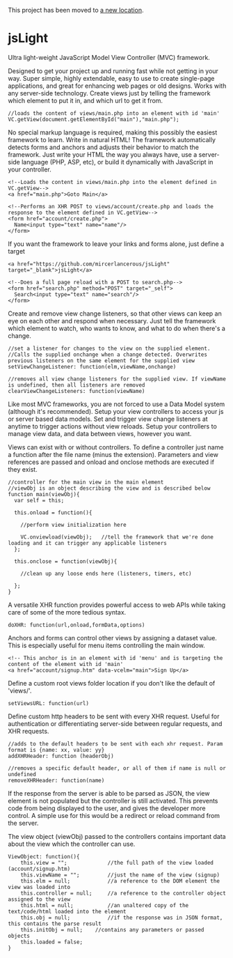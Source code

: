 This project has been moved to [a new location](https://github.com/offthebricks/VC).

# jsLight
Ultra light-weight JavaScript Model View Controller (MVC) framework.

Designed to get your project up and running fast while not getting in your way. Super simple, highly extendable, easy to use to create single-page applications, and great for enhancing web pages or old designs. Works with any server-side technology. Create views just by telling the framework which element to put it in, and which url to get it from.
```
//loads the content of views/main.php into an element with id 'main'
VC.getView(document.getElementById("main"),"main.php");
```
No special markup language is required, making this possibly the easiest framework to learn. Write in natural HTML! The framework automatically detects forms and anchors and adjusts their behavior to match the framework. Just write your HTML the way you always have, use a server-side language (PHP, ASP, etc), or build it dynamically with JavaScript in your controller.
```
<!--Loads the content in views/main.php into the element defined in VC.getView-->
<a href="main.php">Goto Main</a>
```
```
<!--Performs an XHR POST to views/account/create.php and loads the response to the element defined in VC.getView-->
<form href="account/create.php">
  Name<input type="text" name="name"/>
</form>
```
If you want the framework to leave your links and forms alone, just define a target
```
<a href="https://github.com/mircerlancerous/jsLight" target="_blank">jsLight</a>
```
```
<!--Does a full page reload with a POST to search.php-->
<form href="search.php" method="POST" target="_self">
  Search<input type="text" name="search"/>
</form>
```
Create and remove view change listeners, so that other views can keep an eye on each other and respond when necessary. Just tell the framework which element to watch, who wants to know, and what to do when there's a change.
```
//set a listener for changes to the view on the supplied element.
//Calls the supplied onchange when a change detected. Overwrites previous listeners on the same element for the supplied view
setViewChangeListener: function(elm,viewName,onchange)

//removes all view change listeners for the supplied view. If viewName is undefined, then all listeners are removed
clearViewChangeListeners: function(viewName)
```
Like most MVC frameworks, you are not forced to use a Data Model system (although it's recommended). Setup your view controllers to access your js or server based data models. Set and trigger view change listeners at anytime to trigger actions without view reloads. Setup your controllers to manage view data, and data between views, however you want.

Views can exist with or without controllers. To define a controller just name a function after the file name (minus the extension). Parameters and view references are passed and onload and onclose methods are executed if they exist.
```
//controller for the main view in the main element
//viewObj is an object describing the view and is described below
function main(viewObj){
  var self = this;
  
  this.onload = function(){
    
    //perform view initialization here
    
    VC.onviewload(viewObj);   //tell the framework that we're done loading and it can trigger any applicable listeners
  };
  
  this.onclose = function(viewObj){
    
    //clean up any loose ends here (listeners, timers, etc)
    
  };
}
```
A versatile XHR function provides powerful access to web APIs while taking care of some of the more tedious syntax.
```
doXHR: function(url,onload,formData,options)
```
Anchors and forms can control other views by assigning a dataset value. This is especially useful for menu items controlling the main window.
```
<!-- This anchor is in an element with id 'menu' and is targeting the content of the element with id 'main'
<a href="account/signup.htm" data-vcelm="main">Sign Up</a>
```
Define a custom root views folder location if you don't like the default of 'views/'.
```
setViewsURL: function(url)
```
Define custom http headers to be sent with every XHR request. Useful for authentication or differentiating server-side between regular requests, and XHR requests.
```
//adds to the default headers to be sent with each xhr request. Param format is {name: xx, value: yy}
addXHRHeader: function (headerObj)

//removes a specific default header, or all of them if name is null or undefined
removeXHRHeader: function(name)
```
If the response from the server is able to be parsed as JSON, the view element is not populated but the controller is still activated. This prevents code from being displayed to the user, and gives the developer more control. A simple use for this would be a redirect or reload command from the server.

The view object (viewObj) passed to the controllers contains important data about the view which the controller can use.
```
ViewObject: function(){
    this.view = "";             //the full path of the view loaded (account/signup.htm)
    this.viewName = "";         //just the name of the view (signup)
    this.elm = null;            //a reference to the DOM element the view was loaded into
    this.controller = null;     //a reference to the controller object assigned to the view
    this.html = null;           //an unaltered copy of the text/code/html loaded into the element
    this.obj = null;            //if the response was in JSON format, this contains the parse result
    this.initObj = null;	//contains any parameters or passed objects
    this.loaded = false;
}
```
